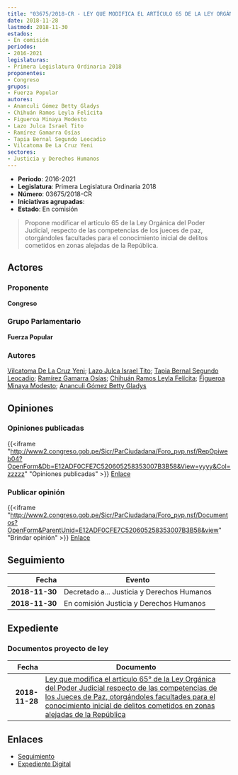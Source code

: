 ```yaml
---
title: "03675/2018-CR - LEY QUE MODIFICA EL ARTÍCULO 65 DE LA LEY ORGÁNICA DEL PODER JUDICIAL, RESPECTO DE LAS COMPETENCIAS DE LOS JUECES DE PAZ, OTORGÁNDOLES FACULTADES PARA EL CONOCIMIENTO INICIAL DE DELITOS COMETIDOS EN ZONAS ALEJADAS DE LA REPÚBLICA"
date: 2018-11-28
lastmod: 2018-11-30
estados:
- En comisión
periodos:
- 2016-2021
legislaturas:
- Primera Legislatura Ordinaria 2018
proponentes:
- Congreso
grupos:
- Fuerza Popular
autores:
- Ananculi Gómez Betty Gladys
- Chihuán Ramos Leyla Felícita
- Figueroa Minaya Modesto
- Lazo Julca Israel Tito
- Ramírez Gamarra Osías
- Tapia Bernal Segundo Leocadio
- Vilcatoma De La Cruz Yeni
sectores:
- Justicia y Derechos Humanos
---
```

- **Periodo**: 2016-2021
- **Legislatura**: Primera Legislatura Ordinaria 2018
- **Número**: 03675/2018-CR
- **Iniciativas agrupadas**: 
- **Estado**: En comisión

> Propone modificar el artículo 65 de la Ley Orgánica del Poder Judicial, respecto de las competencias de los jueces de paz, otorgándoles facultades para el conocimiento inicial de delitos cometidos en zonas alejadas de la República.


## Actores

### Proponente

**Congreso**

### Grupo Parlamentario

**Fuerza Popular**

### Autores

[Vilcatoma De La Cruz Yeni](mailto:mailto:yvilcatoma@congreso.gob.pe); [Lazo Julca Israel Tito](mailto:mailto:ilazo@congreso.gob.pe); [Tapia Bernal Segundo Leocadio](mailto:mailto:stapia@congreso.gob.pe); [Ramírez Gamarra Osías](mailto:mailto:oramirez@congreso.gob.pe); [Chihuán Ramos Leyla Felícita](mailto:mailto:lchihuan@congreso.gob.pe); [Figueroa Minaya Modesto](mailto:mailto:mfigueroam@congreso.gob.pe); [Ananculi Gómez Betty Gladys](mailto:mailto:bananculi@congreso.gob.pe)

## Opiniones

### Opiniones publicadas

{{<iframe "http://www2.congreso.gob.pe/Sicr/ParCiudadana/Foro_pvp.nsf/RepOpiweb04?OpenForm&Db=E12ADF0CFE7C520605258353007B3B58&View=yyyy&Col=zzzzz" "Opiniones publicadas" >}}
[Enlace](http://www2.congreso.gob.pe/Sicr/ParCiudadana/Foro_pvp.nsf/RepOpiweb04?OpenForm&Db=E12ADF0CFE7C520605258353007B3B58&View=yyyy&Col=zzzzz)

### Publicar opinión

{{<iframe "http://www2.congreso.gob.pe/Sicr/ParCiudadana/Foro_pvp.nsf/Documentos?OpenForm&ParentUnid=E12ADF0CFE7C520605258353007B3B58&view" "Brindar opinión" >}}
[Enlace](http://www2.congreso.gob.pe/Sicr/ParCiudadana/Foro_pvp.nsf/Documentos?OpenForm&ParentUnid=E12ADF0CFE7C520605258353007B3B58&view)


## Seguimiento

| Fecha | Evento |
|------:|--------|
| **2018-11-30** | Decretado a... Justicia y Derechos Humanos |
| **2018-11-30** | En comisión Justicia y Derechos Humanos |

## Expediente

### Documentos proyecto de ley

| Fecha | Documento |
|------:|-----------|
| **2018-11-28** | [Ley que modifica el artículo 65° de la Ley Orgánica del Poder Judicial respecto de las competencias de los Jueces de Paz, otorgándoles facultades para el conocimiento inicial de delitos cometidos en zonas alejadas de la República](http://www.leyes.congreso.gob.pe/Documentos/2016_2021/Proyectos_de_Ley_y_de_Resoluciones_Legislativas/PL0367520181128.PDF) |

## Enlaces

- [Seguimiento](http://www2.congreso.gob.pe/Sicr/TraDocEstProc/CLProLey2016.nsf/f7fff46988ca05b1052578e100829cc7/e6f9a984163bf1ea052583530074bc8a?OpenDocument)
- [Expediente Digital](http://www2.congreso.gob.pe/Sicr/TraDocEstProc/Expvirt_2011.nsf/visbusqptramdoc1621/03675?opendocument)

